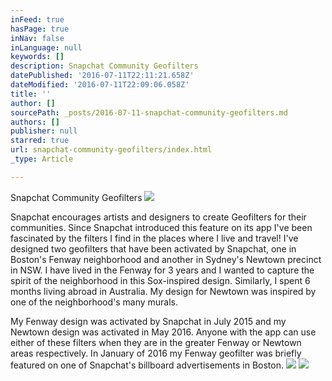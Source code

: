 ```yaml
---
inFeed: true
hasPage: true
inNav: false
inLanguage: null
keywords: []
description: Snapchat Community Geofilters
datePublished: '2016-07-11T22:11:21.658Z'
dateModified: '2016-07-11T22:09:06.058Z'
title: ''
author: []
sourcePath: _posts/2016-07-11-snapchat-community-geofilters.md
authors: []
publisher: null
starred: true
url: snapchat-community-geofilters/index.html
_type: Article

---
```

Snapchat Community Geofilters
![](https://the-grid-user-content.s3-us-west-2.amazonaws.com/e368f982-5403-4d79-b808-7cc1b78b67aa.jpg)

Snapchat encourages artists and designers to create Geofilters for their communities. Since Snapchat introduced this feature on its app I've been fascinated by the filters I find in the places where I live and travel! I've designed two geofilters that have been activated by Snapchat, one in Boston's Fenway neighborhood and another in Sydney's Newtown precinct in NSW. I have lived in the Fenway for 3 years and I wanted to capture the spirit of the neighborhood in this Sox-inspired design. Similarly, I spent 6 months living abroad in Australia. My design for Newtown was inspired by one of the neighborhood's many murals. 

My Fenway design was activated by Snapchat in July 2015 and my Newtown design was activated in May 2016\. Anyone with the app can use either of these filters when they are in the greater Fenway or Newtown areas respectively. In January of 2016 my Fenway geofilter was briefly featured on one of Snapchat's billboard advertisements in Boston.
![](https://imgflo.herokuapp.com/graph/vahj1ThiexotieMo/ee4688a997d6908b5a061a007fec22f7/croprotate.jpg?cropheight=9133&cropwidth=6136&degrees=0&input=https%3A%2F%2Fthe-grid-user-content.s3-us-west-2.amazonaws.com%2F243b01b1-e57d-4b15-be2e-09fdbfe373a6.jpg&x=0&y=0)
![](https://the-grid-user-content.s3-us-west-2.amazonaws.com/e6f354fe-18ab-417d-8f77-ed225250ae27.jpg)